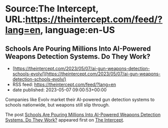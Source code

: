 # Source:The Intercept, URL:https://theintercept.com/feed/?lang=en, language:en-US

## Schools Are Pouring Millions Into AI-Powered Weapons Detection Systems. Do They Work?
 - [https://theintercept.com/2023/05/07/ai-gun-weapons-detection-schools-evolv/](https://theintercept.com/2023/05/07/ai-gun-weapons-detection-schools-evolv/)
 - RSS feed: https://theintercept.com/feed/?lang=en
 - date published: 2023-05-07 09:00:53+00:00

<p>Companies like Evolv market their AI-powered gun detection systems to schools nationwide, but weapons still slip through.</p>
<p>The post <a href="https://theintercept.com/2023/05/07/ai-gun-weapons-detection-schools-evolv/" rel="nofollow">Schools Are Pouring Millions Into AI-Powered Weapons Detection Systems. Do They Work?</a> appeared first on <a href="https://theintercept.com" rel="nofollow">The Intercept</a>.</p>

